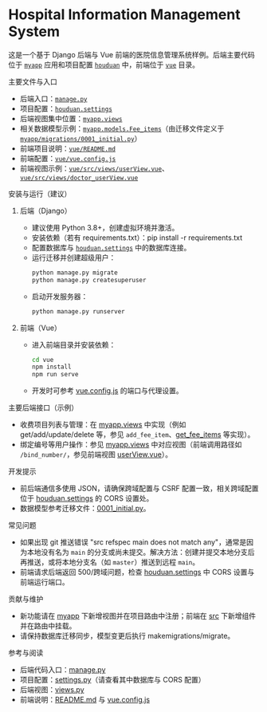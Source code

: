 # Hospital Information Management System

这是一个基于 Django 后端与 Vue 前端的医院信息管理系统样例。后端主要代码位于 [`myapp`](myapp) 应用和项目配置 [`houduan`](houduan) 中，前端位于 [`vue`](vue) 目录。

主要文件与入口
- 后端入口：[`manage.py`](manage.py)
- 项目配置：[`houduan.settings`](houduan/settings.py)
- 后端视图集中位置：[`myapp.views`](myapp/views.py)
- 相关数据模型示例：[`myapp.models.Fee_items`](myapp/models.py)（由迁移文件定义于 [`myapp/migrations/0001_initial.py`](myapp/migrations/0001_initial.py)）
- 前端项目说明：[`vue/README.md`](vue/README.md)
- 前端配置：[`vue/vue.config.js`](vue/vue.config.js)
- 前端视图示例：[`vue/src/views/userView.vue`](vue/src/views/userView.vue)、[`vue/src/views/doctor_userView.vue`](vue/src/views/doctor_userView.vue)

安装与运行（建议）
1. 后端（Django）
   - 建议使用 Python 3.8+，创建虚拟环境并激活。
   - 安装依赖（若有 requirements.txt）：pip install -r requirements.txt
   - 配置数据库与 [`houduan.settings`](houduan/settings.py) 中的数据库连接。
   - 运行迁移并创建超级用户：
     ```bash
     python manage.py migrate
     python manage.py createsuperuser
     ```
   - 启动开发服务器：
     ```bash
     python manage.py runserver
     ```

2. 前端（Vue）
   - 进入前端目录并安装依赖：
     ```bash
     cd vue
     npm install
     npm run serve
     ```
   - 开发时可参考 [vue.config.js](http://_vscodecontentref_/0) 的端口与代理设置。

主要后端接口（示例）
- 收费项目列表与管理：在 [myapp.views](http://_vscodecontentref_/1) 中实现（例如 get/add/update/delete 等，参见 `add_fee_item`、[get_fee_items](http://_vscodecontentref_/2) 等实现）。
- 绑定编号等用户操作：参见 [myapp.views](http://_vscodecontentref_/3) 中对应视图（前端调用路径如 `/bind_number/`，参见前端视图 [userView.vue](http://_vscodecontentref_/4)）。

开发提示
- 前后端通信多使用 JSON，请确保跨域配置与 CSRF 配置一致，相关跨域配置位于 [houduan.settings](http://_vscodecontentref_/5) 的 CORS 设置处。
- 数据模型参考迁移文件：[0001_initial.py](http://_vscodecontentref_/6)。

常见问题
- 如果出现 git 推送错误 "src refspec main does not match any"，通常是因为本地没有名为 `main` 的分支或尚未提交。解决方法：创建并提交本地分支后再推送，或将本地分支名（如 `master`）推送到远程 `main`。  
- 前端请求后端返回 500/跨域问题，检查 [houduan.settings](http://_vscodecontentref_/7) 中 CORS 设置与前端运行端口。

贡献与维护
- 新功能请在 [myapp](http://_vscodecontentref_/8) 下新增视图并在项目路由中注册；前端在 [src](http://_vscodecontentref_/9) 下新增组件并在路由中挂载。
- 请保持数据库迁移同步，模型变更后执行 makemigrations/migrate。

参考与阅读
- 后端代码入口：[manage.py](http://_vscodecontentref_/10)  
- 项目配置：[settings.py](http://_vscodecontentref_/11)（请查看其中数据库与 CORS 配置）  
- 后端视图：[views.py](http://_vscodecontentref_/12)  
- 前端说明：[README.md](http://_vscodecontentref_/13) 与 [vue.config.js](http://_vscodecontentref_/14)
